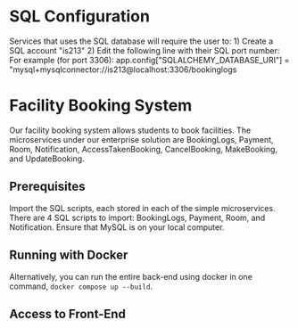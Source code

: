 # SQL Configuration
Services that uses the SQL database will require the user to:
    1) Create a SQL account "is213"
    2) Edit the following line with their SQL port number:
        For example (for port 3306): app.config["SQLALCHEMY_DATABASE_URI"] = "mysql+mysqlconnector://is213@localhost:3306/bookinglogs

# Facility Booking System
Our facility booking system allows students to book facilities. The microservices under our enterprise solution are BookingLogs, Payment, Room, Notification, AccessTakenBooking, CancelBooking, MakeBooking, and UpdateBooking.

## Prerequisites
Import the SQL scripts, each stored in each of the simple microservices. There are 4 SQL scripts to import: BookingLogs, Payment, Room, and Notification. Ensure that MySQL is on your local computer. 

## Running with Docker
Alternatively, you can run the entire back-end using docker in one command, `docker compose up --build`. 

## Access to Front-End 
